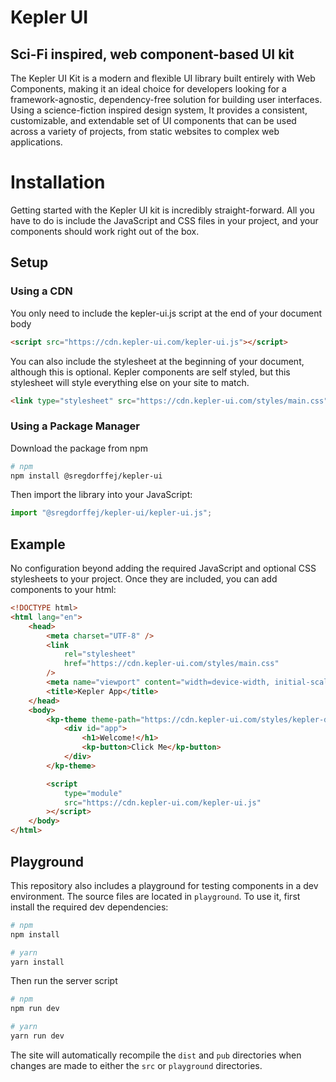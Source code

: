 # Kepler UI

## Sci-Fi inspired, web component-based UI kit

The Kepler UI Kit is a modern and flexible UI library built entirely with Web Components, making it an ideal choice for developers looking for a framework-agnostic, dependency-free solution for building user interfaces. Using a science-fiction inspired design system, It provides a consistent, customizable, and extendable set of UI components that can be used across a variety of projects, from static websites to complex web applications.

# Installation

Getting started with the Kepler UI kit is incredibly straight-forward. All you have to do is include the JavaScript and CSS files in your project, and your components should work right out of the box.

## Setup

### Using a CDN

You only need to include the kepler-ui.js script at the end of your document body

```html
<script src="https://cdn.kepler-ui.com/kepler-ui.js"></script>
```

You can also include the stylesheet at the beginning of your document, although this is optional. Kepler components are self styled, but this stylesheet will style everything else on your site to match.

```html
<link type="stylesheet" src="https://cdn.kepler-ui.com/styles/main.css" />
```

### Using a Package Manager

Download the package from npm

```bash
# npm
npm install @sregdorffej/kepler-ui
```

Then import the library into your JavaScript:

```javascript
import "@sregdorffej/kepler-ui/kepler-ui.js";
```

## Example

No configuration beyond adding the required JavaScript and optional CSS stylesheets to your project. Once they are included, you can add components to your html:

```html
<!DOCTYPE html>
<html lang="en">
    <head>
        <meta charset="UTF-8" />
        <link
            rel="stylesheet"
            href="https://cdn.kepler-ui.com/styles/main.css"
        />
        <meta name="viewport" content="width=device-width, initial-scale=1.0" />
        <title>Kepler App</title>
    </head>
    <body>
        <kp-theme theme-path="https://cdn.kepler-ui.com/styles/kepler-dark.css">
            <div id="app">
                <h1>Welcome!</h1>
                <kp-button>Click Me</kp-button>
            </div>
        </kp-theme>

        <script
            type="module"
            src="https://cdn.kepler-ui.com/kepler-ui.js"
        ></script>
    </body>
</html>
```

## Playground

This repository also includes a playground for testing components in a dev environment. The source files are located in `playground`. To use it, first install the required dev dependencies:

```bash
# npm
npm install

# yarn
yarn install
```

Then run the server script

```bash
# npm
npm run dev

# yarn
yarn run dev
```

The site will automatically recompile the `dist` and `pub` directories when changes are made to either the `src` or `playground` directories.
